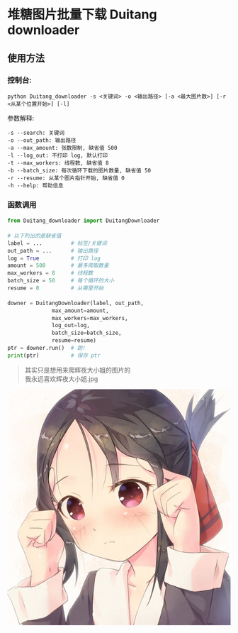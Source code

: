 # 堆糖图片批量下载 Duitang downloader
## 使用方法
### 控制台:  
`python Duitang_downloader -s <关键词> -o <输出路径> [-a <最大图片数>] [-r <从某个位置开始>] [-l]`
  
参数解释:
```
-s --search: 关键词
-o --out_path: 输出路径
-a --max_amount: 张数限制, 缺省值 500
-l --log_out: 不打印 log, 默认打印
-t --max_workers: 线程数, 缺省值 8
-b --batch_size: 每次循环下载的图片数量, 缺省值 50 
-r --resume: 从某个图片指针开始, 缺省值 0 
-h --help: 帮助信息
```
  
### 函数调用
```python
from Duitang_downloader import DuitangDownloader

# 以下列出的是缺省值
label = ...         # 标签/关键词
out_path = ...      # 输出路径
log = True          # 打印 log
amount = 500        # 最多爬取数量
max_workers = 8     # 线程数
batch_size = 50     # 每个循环的大小
resume = 0          # 从哪里开始

downer = DuitangDownloader(label, out_path,
              max_amount=amount,
              max_workers=max_workers,
              log_out=log,
              batch_size=batch_size,
              resume=resume)
ptr = downer.run()  # 跑!
print(ptr)          # 保存 ptr
```

> 其实只是想用来爬辉夜大小姐的图片的  
> 我永远喜欢辉夜大小姐.jpg  

![avatar](kaguya-sama/kaguya-sama.jpeg)
